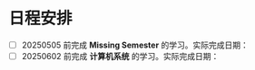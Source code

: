 # 日程安排

- [ ] 20250505 前完成 **Missing Semester** 的学习。实际完成日期：
- [ ] 20250602 前完成 **计算机系统** 的学习。实际完成日期：
